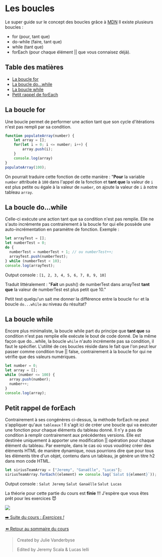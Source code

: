 <!-- omit in toc -->
# Les boucles
Le super guide sur le concept des boucles grâce à [MDN](https://developer.mozilla.org/fr/docs/Web/JavaScript/Guide/Loops_and_iteration)
Il existe plusieurs boucles :
- for (pour, tant que)
- do-while (faire, tant que)
- while (tant que)
- forEach (pour chaque élément || que vous connaisez déjà).
<!-- omit in toc -->
## Table des matières
- [La boucle for](#la-boucle-for)
- [La boucle do...while](#la-boucle-dowhile)
- [La boucle while](#la-boucle-while)
- [Petit rappel de forEach](#petit-rappel-de-foreach)

## La boucle for

Une boucle permet de performer une action tant que son cycle d'itérations n'est pas rempli par sa condition.

```js
function populateArray(number) {
    let array = [];
    for(let i = 0; i <= number; i++) {
        array.push(i);
    }
    console.log(array)
}
populateArray(100);
```
On pourrait traduire cette fonction de cette manière :
"**Pour** la variable ``number`` attribuée à ``100`` dans l'appel de la fonction et **tant que** la valeur de ``i`` est plus petite ou égale à la valeur de ``number``, on ajoute la valeur de ``i`` à notre tableau ``array``.

## La boucle do...while

Celle-ci exécute une action tant que sa condition n'est pas remplie. Elle ne s'auto incrémente pas contrairement à la boucle for qui elle possède une auto-incrémentation en paramètre de fonction. Exemple :

```js
let arrayTest = [];
let numberTest = 0;
do {
  numberTest = numberTest + 1; // ou numberTest++;
  arrayTest.push(numberTest);
} while (numberTest < 10);
console.log(arrayTest);
```
Output console : ``[1, 2, 3, 4, 5, 6, 7, 8, 9, 10]``

Traduit littéralement : "**Fait** un push() de numberTest dans arrayTest **tant que** la valeur de numberTest est plus petit que 10."

Petit test quelqu'un sait me donner la différence entre la boucle ``for`` et la boucle ``do...while`` au niveau du résultat?

## La boucle while

Encore plus minimaliste, la boucle while part du principe que **tant que** sa condition n'est pas remplie elle exécute le bout de code donné. De la même façon que do...while, la boucle ``while`` n'auto incrémente pas sa condition, il faut le spécifier. L'utilité de ces boucles réside dans le fait que l'on peut leur passer comme condition true || false, contrairement à la boucle for qui ne vérifie que des valeurs numériques.

```js
let number = 0;
let array = [];
while (number <= 100) {
  array.push(number);
  number++;
}
console.log(array);
```

## Petit rappel de forEach

Contrairement à ses congénères ci-dessus, la méthode forEach ne peut s'appliquer qu'aux ``tableaux`` ! Il s'agit ici de créer une boucle qui va exécuter une fonction pour chaque éléments du tableau donné. Il n'y a pas de condition à remplir contrairement aux précédentes versions. Elle est destinée uniquement à apporter une modification || opération pour chaque élément du tableau. Par exemple, dans le cas où vous voudriez créer des éléments HTML de manière dynamique, nous pourrions dire que pour tous les éléments titre d'un objet, contenu dans un tableau, je génère un titre h2 dans mon code HTML.

```js
let siriusTeamArray = ["Jeremy", "Ganaëlle", "Lucas"];
siriusTeamArray.forEach((element) => console.log(`Salut ${element}`));
```
Output console : ``Salut Jeremy`` ``Salut Ganaëlle`` ``Salut Lucas``

La théorie pour cette partie du cours est **finie** !!! J'espère que vous êtes prêt pour les exercices 😈

![](https://c.tenor.com/Fthj62gIHrIAAAAM/falling-papers-people-are-awesome.gif)

[:arrow_right: Suite du cours : *Exercices !*](../ExercisesJS/)

[:rewind: Retour au sommaire du cours](../README.md#au-programme)

> Created by Julie Vanderbyse
> 
> Edited by Jeremy Scala & Lucas Ielli
